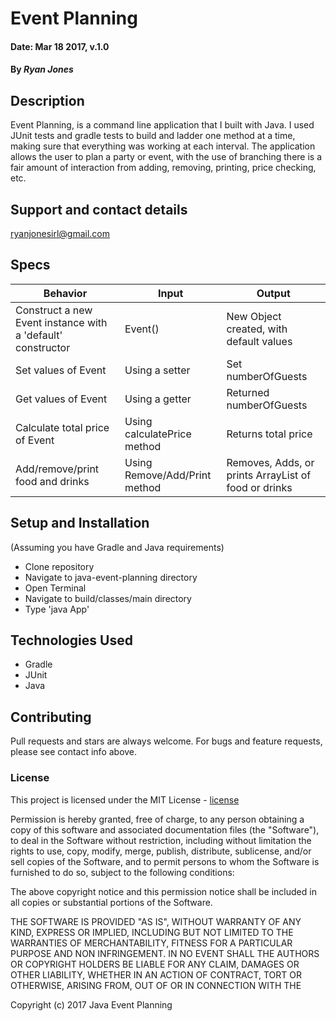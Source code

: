 
# Event Planning

#### Date: Mar 18 2017, v.1.0

#### By _Ryan Jones_

## Description

Event Planning, is a command line application that I built with Java. I used JUnit tests and gradle tests to build and ladder one method at a time, making sure that everything was working at each interval. The application allows the user to plan a party or event, with the use of branching there is a fair amount of interaction from adding, removing, printing, price checking, etc.

## Support and contact details

ryanjonesirl@gmail.com

## Specs

|Behavior             |Input        | Output       |
|---------------------|-------------|--------------|
|Construct a new Event instance with a 'default' constructor | Event() | New Object created, with default values |
| Set values of Event | Using a setter | Set numberOfGuests |
| Get values of Event |	Using a getter | Returned numberOfGuests |
| Calculate total price of Event | Using calculatePrice method | Returns total price |
| Add/remove/print food and drinks | Using Remove/Add/Print method | Removes, Adds, or prints ArrayList of food or drinks |

## Setup and Installation

(Assuming you have Gradle and Java requirements)
* Clone repository
* Navigate to java-event-planning directory
* Open Terminal
* Navigate to build/classes/main directory
* Type 'java App'

## Technologies Used

* Gradle
* JUnit
* Java

## Contributing

Pull requests and stars are always welcome. For bugs and feature requests, please see contact info above.

### License

This project is licensed under the MIT License - [license]

Permission is hereby granted, free of charge, to any person obtaining a copy of this software and associated documentation files (the "Software"), to deal in the Software without restriction, including without limitation the rights to use, copy, modify, merge, publish, distribute, sublicense, and/or sell copies of the Software, and to permit persons to whom the Software is furnished to do so, subject to the following conditions:

The above copyright notice and this permission notice shall be included in all copies or substantial portions of the Software.

THE SOFTWARE IS PROVIDED "AS IS", WITHOUT WARRANTY OF ANY KIND, EXPRESS OR IMPLIED, INCLUDING BUT NOT LIMITED TO THE WARRANTIES OF MERCHANTABILITY, FITNESS FOR A PARTICULAR PURPOSE AND NON INFRINGEMENT. IN NO EVENT SHALL THE AUTHORS OR COPYRIGHT HOLDERS BE LIABLE FOR ANY CLAIM, DAMAGES OR OTHER LIABILITY, WHETHER IN AN ACTION OF CONTRACT, TORT OR OTHERWISE, ARISING FROM, OUT OF OR IN CONNECTION WITH THE

Copyright (c) 2017 Java Event Planning


[Clone repository]: https://github.com/znergy/java-event-planning.git
[license]: https://opensource.org/licenses/MIT
